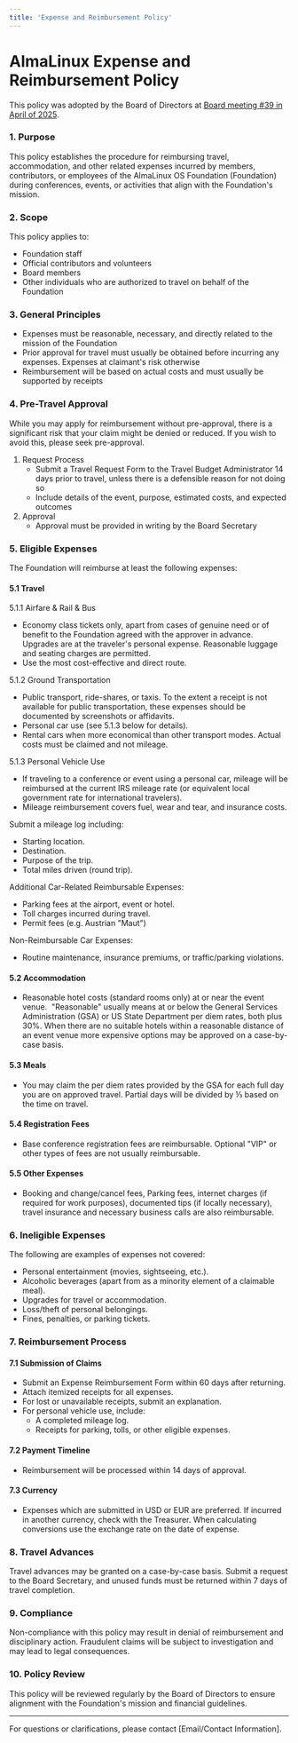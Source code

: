 ```yaml
---
title: 'Expense and Reimbursement Policy'
---
```

# AlmaLinux Expense and Reimbursement Policy

This policy was adopted by the Board of Directors at [Board meeting #39 in April of 2025](/Transparency.html#minutes-of-almalinux-os-foundation-board-meetings). 

### 1. Purpose

This policy establishes the procedure for reimbursing travel, accommodation, and other related expenses incurred by members, contributors, or employees of the AlmaLinux OS Foundation (Foundation) during conferences, events, or activities that align with the Foundation's mission.

### 2. Scope
This policy applies to:

-   Foundation staff
-   Official contributors and volunteers
-   Board members
-   Other individuals who are authorized to travel on behalf of the Foundation

### 3. General Principles
-   Expenses must be reasonable, necessary, and directly related to the mission of the Foundation
-   Prior approval for travel must usually be obtained before incurring any expenses. Expenses at claimant's risk otherwise
-   Reimbursement will be based on actual costs and must usually be supported by receipts

### 4. Pre-Travel Approval

While you may apply for reimbursement without pre-approval, there is a significant risk that your claim might be denied or reduced. If you wish to avoid this, please seek pre-approval.

1.  Request Process
	-   Submit a Travel Request Form to the Travel Budget Administrator 14 days prior to travel, unless there is a defensible reason for not doing so
	-   Include details of the event, purpose, estimated costs, and expected outcomes
2.  Approval
	-   Approval must be provided in writing by the Board Secretary


### 5. Eligible Expenses

The Foundation will reimburse at least the following expenses:

#### 5.1 Travel

5.1.1 Airfare & Rail & Bus

-   Economy class tickets only, apart from cases of genuine need or of benefit to the Foundation agreed with the approver in advance. Upgrades are at the traveler's personal expense. Reasonable luggage and seating charges are permitted.
-   Use the most cost-effective and direct route.

5.1.2 Ground Transportation

-   Public transport, ride-shares, or taxis. To the extent a receipt is not available for public transportation, these expenses should be documented by screenshots or affidavits.
-   Personal car use (see 5.1.3 below for details).
-   Rental cars when more economical than other transport modes. Actual costs must be claimed and not mileage.

5.1.3 Personal Vehicle Use

-   If traveling to a conference or event using a personal car, mileage will be reimbursed at the current IRS mileage rate (or equivalent local government rate for international travelers).
-   Mileage reimbursement covers fuel, wear and tear, and insurance costs.

Submit a mileage log including:

-   Starting location.
-   Destination.
-   Purpose of the trip.
-   Total miles driven (round trip).

Additional Car-Related Reimbursable Expenses:

-   Parking fees at the airport, event or hotel.
-   Toll charges incurred during travel.
-   Permit fees (e.g. Austrian "Maut")

Non-Reimbursable Car Expenses:

-   Routine maintenance, insurance premiums, or traffic/parking violations.

#### 5.2 Accommodation

-   Reasonable hotel costs (standard rooms only) at or near the event venue.  "Reasonable" usually means at or below the General Services Administration (GSA) or US State Department per diem rates, both plus 30%. When there are no suitable hotels within a reasonable distance of an event venue more expensive options may be approved on a case-by-case basis.

#### 5.3 Meals

-   You may claim the per diem rates provided by the GSA for each full day you are on approved travel. Partial days will be divided by ⅓ based on the time on travel. 

#### 5.4 Registration Fees

-   Base conference registration fees are reimbursable. Optional "VIP" or other types of fees are not usually reimbursable.

#### 5.5 Other Expenses

-   Booking and change/cancel fees, Parking fees, internet charges (if required for work purposes), documented tips (if locally necessary), travel insurance and necessary business calls are also reimbursable.

### 6. Ineligible Expenses

The following are examples of expenses not covered:

-   Personal entertainment (movies, sightseeing, etc.).
-   Alcoholic beverages (apart from as a minority element of a claimable meal).
-   Upgrades for travel or accommodation.
-   Loss/theft of personal belongings.
-   Fines, penalties, or parking tickets.

### 7. Reimbursement Process

#### 7.1 Submission of Claims

-   Submit an Expense Reimbursement Form within 60 days after returning.
-   Attach itemized receipts for all expenses.
-   For lost or unavailable receipts, submit an explanation.
-   For personal vehicle use, include:
	-   A completed mileage log.
	-   Receipts for parking, tolls, or other eligible expenses.

#### 7.2 Payment Timeline

-   Reimbursement will be processed within 14 days of approval.

#### 7.3 Currency

-   Expenses which are submitted in USD or EUR are preferred. If incurred in another currency, check with the Treasurer. When calculating conversions use the exchange rate on the date of expense.

### 8. Travel Advances

Travel advances may be granted on a case-by-case basis. Submit a request to the Board Secretary, and unused funds must be returned within 7 days of travel completion.

### 9. Compliance

Non-compliance with this policy may result in denial of reimbursement and disciplinary action. Fraudulent claims will be subject to investigation and may lead to legal consequences.

### 10. Policy Review

This policy will be reviewed regularly by the Board of Directors to ensure alignment with the Foundation's mission and financial guidelines.

* * * * *

For questions or clarifications, please contact [Email/Contact Information].